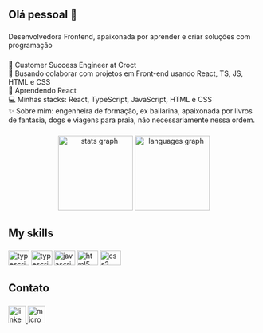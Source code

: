 <h2 align="left">Olá pessoal 👋</h2>

###

<p align="left">Desenvolvedora Frontend, apaixonada por aprender e criar soluções com programação</p>

###

<p align="left">🏢 Customer Success Engineer at Croct <br> 💜 Busando colaborar com projetos em Front-end usando React, TS, JS, HTML e CSS<br>🚀 Aprendendo React<br>💻 Minhas stacks: React, TypeScript, JavaScript, HTML e CSS<br>✨ Sobre mim: engenheira de formação, ex bailarina, apaixonada por livros de fantasia, dogs e viagens para praia, não necessariamente nessa ordem.</p>

###

<div align="center">
  <img src="https://github-readme-stats.vercel.app/api?hide_title=false&hide_rank=false&show_icons=true&include_all_commits=true&count_private=true&disable_animations=false&theme=radical&locale=en&hide_border=false&username=YasminGonc" height="150" alt="stats graph"/>
  <img src="https://github-readme-stats.vercel.app/api/top-langs?locale=en&hide_title=false&layout=compact&card_width=320&langs_count=5&theme=radical&hide_border=false&username=YasminGonc" height="150" alt="languages graph"  />
</div>

<h2 align="left">My skills</h2>

###

<div align="left">
  <img src="https://cdn.jsdelivr.net/gh/devicons/devicon/icons/react/react-original.svg" height="30" width="42" alt="typescript logo"/>
  <img src="https://cdn.jsdelivr.net/gh/devicons/devicon/icons/typescript/typescript-plain.svg" height="30" width="42" alt="typescript logo"/>
  <img src="https://cdn.jsdelivr.net/gh/devicons/devicon/icons/javascript/javascript-original.svg" height="30" width="42" alt="javascript logo"/>
  <img src="https://cdn.jsdelivr.net/gh/devicons/devicon/icons/html5/html5-original.svg" height="30" width="42" alt="html5 logo"/>
  <img src="https://cdn.jsdelivr.net/gh/devicons/devicon/icons/css3/css3-original.svg" height="30" width="42" alt="css3 logo"/>
</div>

<h2 align="left">Contato</h2>

###

<div align="left">
  <a href="https://www.linkedin.com/in/yasmin-goncalves/">
    <img src="https://img.shields.io/static/v1?message=LinkedIn&logo=linkedin&label=&color=0077B5&logoColor=white&labelColor=&style=for-the-badge" height="35" alt="linkedin logo"/>
  </a>
  <a href="mailto:yasmin.goncalves97@hotmail.com">
    <img src="https://img.shields.io/static/v1?message=Outlook&logo=microsoft-outlook&label=&color=0078D4&logoColor=white&labelColor=&style=for-the-badge" height="35" alt="microsoft-outlook logo" />
    <a>
</div>

###



